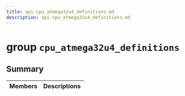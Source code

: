 ```yaml
---
title: api-cpu_atmega32u4_definitions.md
description: api-cpu_atmega32u4_definitions.md
---
```

# group `cpu_atmega32u4_definitions` 

## Summary

 Members                        | Descriptions                                
--------------------------------|---------------------------------------------

